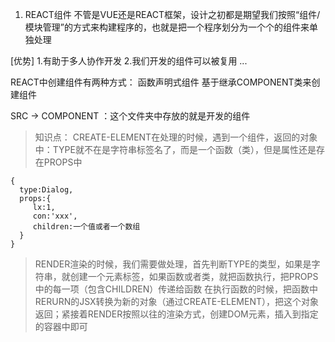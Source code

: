 1. REACT组件
  不管是VUE还是REACT框架，设计之初都是期望我们按照“组件/模块管理”的方式来构建程序的，也就是把一个程序划分为一个个的组件来单独处理

  [优势]
     1.有助于多人协作开发
     2.我们开发的组件可以被复用
     ...


  REACT中创建组件有两种方式：
    函数声明式组件
    基于继承COMPONENT类来创建组件

  SRC -> COMPONENT ：这个文件夹中存放的就是开发的组件



> 知识点：
> CREATE-ELEMENT在处理的时候，遇到一个组件，返回的对象中：TYPE就不在是字符串标签名了，而是一个函数（类），但是属性还是存在PROPS中
```
{
  type:Dialog,
  props:{
     lx:1,
     con:'xxx',
     children:一个值或者一个数组
  }
}
```
> RENDER渲染的时候，我们需要做处理，首先判断TYPE的类型，如果是字符串，就创建一个元素标签，如果函数或者类，就把函数执行，把PROPS中的每一项（包含CHILDREN）传递给函数
> 在执行函数的时候，把函数中RERURN的JSX转换为新的对象（通过CREATE-ELEMENT），把这个对象返回；紧接着RENDER按照以往的渲染方式，创建DOM元素，插入到指定的容器中即可














